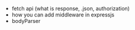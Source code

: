 - fetch api (what is response, .json,  authorization)
- how you can add middleware in expressjs
- bodyParser